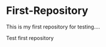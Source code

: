 First-Repository
================
This is my first repository for testing....



Test first repository
